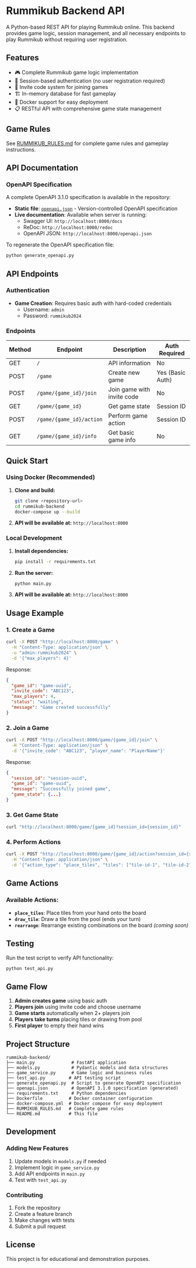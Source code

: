 # Rummikub Backend API

A Python-based REST API for playing Rummikub online. This backend provides game logic, session management, and all necessary endpoints to play Rummikub without requiring user registration.

## Features

- 🎮 Complete Rummikub game logic implementation
- 🔐 Session-based authentication (no user registration required)
- 🎫 Invite code system for joining games
- 🏗️ In-memory database for fast gameplay
- 🐳 Docker support for easy deployment
- 📋 RESTful API with comprehensive game state management

## Game Rules

See [RUMMIKUB_RULES.md](RUMMIKUB_RULES.md) for complete game rules and gameplay instructions.

## API Documentation

### OpenAPI Specification
A complete OpenAPI 3.1.0 specification is available in the repository:
- **Static file**: [`openapi.json`](openapi.json) - Version-controlled OpenAPI specification
- **Live documentation**: Available when server is running:
  - Swagger UI: `http://localhost:8000/docs`
  - ReDoc: `http://localhost:8000/redoc`
  - OpenAPI JSON: `http://localhost:8000/openapi.json`

To regenerate the OpenAPI specification file:
```bash
python generate_openapi.py
```

## API Endpoints

### Authentication
- **Game Creation**: Requires basic auth with hard-coded credentials
  - Username: `admin`
  - Password: `rummikub2024`

### Endpoints

| Method | Endpoint | Description | Auth Required |
|--------|----------|-------------|---------------|
| GET | `/` | API information | No |
| POST | `/game` | Create new game | Yes (Basic Auth) |
| POST | `/game/{game_id}/join` | Join game with invite code | No |
| GET | `/game/{game_id}` | Get game state | Session ID |
| POST | `/game/{game_id}/action` | Perform game action | Session ID |
| GET | `/game/{game_id}/info` | Get basic game info | No |

## Quick Start

### Using Docker (Recommended)

1. **Clone and build:**
   ```bash
   git clone <repository-url>
   cd rummikub-backend
   docker-compose up --build
   ```

2. **API will be available at:** `http://localhost:8000`

### Local Development

1. **Install dependencies:**
   ```bash
   pip install -r requirements.txt
   ```

2. **Run the server:**
   ```bash
   python main.py
   ```

3. **API will be available at:** `http://localhost:8000`

## Usage Example

### 1. Create a Game
```bash
curl -X POST "http://localhost:8000/game" \
  -H "Content-Type: application/json" \
  -u "admin:rummikub2024" \
  -d '{"max_players": 4}'
```

Response:
```json
{
  "game_id": "game-uuid",
  "invite_code": "ABC123",
  "max_players": 4,
  "status": "waiting",
  "message": "Game created successfully"
}
```

### 2. Join a Game
```bash
curl -X POST "http://localhost:8000/game/{game_id}/join" \
  -H "Content-Type: application/json" \
  -d '{"invite_code": "ABC123", "player_name": "PlayerName"}'
```

Response:
```json
{
  "session_id": "session-uuid",
  "game_id": "game-uuid",
  "message": "Successfully joined game",
  "game_state": {...}
}
```

### 3. Get Game State
```bash
curl "http://localhost:8000/game/{game_id}?session_id={session_id}"
```

### 4. Perform Actions
```bash
curl -X POST "http://localhost:8000/game/{game_id}/action?session_id={session_id}" \
  -H "Content-Type: application/json" \
  -d '{"action_type": "place_tiles", "tiles": ["tile-id-1", "tile-id-2", "tile-id-3"]}'
```

## Game Actions

### Available Actions:
- **`place_tiles`**: Place tiles from your hand onto the board
- **`draw_tile`**: Draw a tile from the pool (ends your turn)
- **`rearrange`**: Rearrange existing combinations on the board *(coming soon)*

## Testing

Run the test script to verify API functionality:

```bash
python test_api.py
```

## Game Flow

1. **Admin creates game** using basic auth
2. **Players join** using invite code and choose username
3. **Game starts** automatically when 2+ players join
4. **Players take turns** placing tiles or drawing from pool
5. **First player** to empty their hand wins

## Project Structure

```
rummikub-backend/
├── main.py              # FastAPI application
├── models.py            # Pydantic models and data structures
├── game_service.py      # Game logic and business rules
├── test_api.py         # API testing script
├── generate_openapi.py  # Script to generate OpenAPI specification
├── openapi.json         # OpenAPI 3.1.0 specification (generated)
├── requirements.txt     # Python dependencies
├── Dockerfile          # Docker container configuration
├── docker-compose.yml  # Docker compose for easy deployment
├── RUMMIKUB_RULES.md   # Complete game rules
└── README.md           # This file
```

## Development

### Adding New Features
1. Update models in `models.py` if needed
2. Implement logic in `game_service.py`
3. Add API endpoints in `main.py`
4. Test with `test_api.py`

### Contributing
1. Fork the repository
2. Create a feature branch
3. Make changes with tests
4. Submit a pull request

## License

This project is for educational and demonstration purposes.

